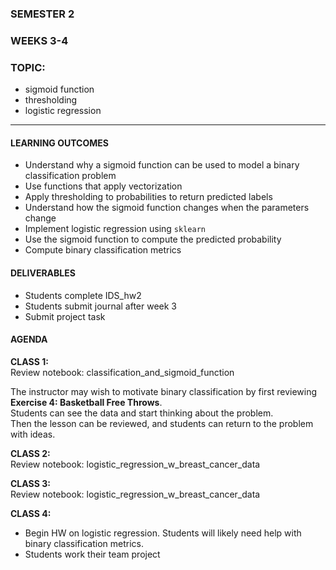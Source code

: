 ### SEMESTER 2
### WEEKS 3-4
### TOPIC: 
- sigmoid function
- thresholding
- logistic regression

---  

#### LEARNING OUTCOMES
- Understand why a sigmoid function can be used to model a binary classification problem
- Use functions that apply vectorization
- Apply thresholding to probabilities to return predicted labels
- Understand how the sigmoid function changes when the parameters change
- Implement logistic regression using `sklearn`
- Use the sigmoid function to compute the predicted probability
- Compute binary classification metrics

#### DELIVERABLES
- Students complete IDS_hw2
- Students submit journal after week 3
- Submit project task

#### AGENDA

**CLASS 1:**  
Review notebook: classification_and_sigmoid_function

The instructor may wish to motivate binary classification by first reviewing **Exercise 4: Basketball Free Throws**.  
Students can see the data and start thinking about the problem.  
Then the lesson can be reviewed, and students can return to the problem with ideas.

**CLASS 2:**  
Review notebook: logistic_regression_w_breast_cancer_data

**CLASS 3:**  
Review notebook: logistic_regression_w_breast_cancer_data

**CLASS 4:**  
- Begin HW on logistic regression. Students will likely need help with binary classification metrics.
- Students work their team project
